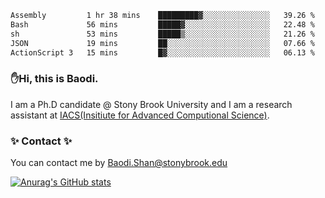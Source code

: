 <!--START_SECTION:waka-->

```txt
Assembly         1 hr 38 mins    █████████▓░░░░░░░░░░░░░░░   39.26 %
Bash             56 mins         █████▓░░░░░░░░░░░░░░░░░░░   22.48 %
sh               53 mins         █████▒░░░░░░░░░░░░░░░░░░░   21.26 %
JSON             19 mins         ██░░░░░░░░░░░░░░░░░░░░░░░   07.66 %
ActionScript 3   15 mins         █▓░░░░░░░░░░░░░░░░░░░░░░░   06.13 %
```

<!--END_SECTION:waka-->

### ✋Hi, this is Baodi. 

I am a Ph.D candidate @ Stony Brook University and I am a research assistant at [IACS(Insitiute for Advanced Computional Science)](https://iacs.stonybrook.edu/).

### ✨ Contact ✨

You can contact me by [Baodi.Shan@stonybrook.edu](mailto:Baodi.Shan@stonybrook.edu)

[![Anurag's GitHub stats](https://github-readme-stats.vercel.app/api?username=lwshanbd&theme=jolly&show_icons=true&count_private=true&include_all_commits=true)](https://github.com/anuraghazra/github-readme-stats)



<!--
**lwshanbd/lwshanbd** is a ✨ _special_ ✨ repository because its `README.md` (this file) appears on your GitHub profile.

Here are some ideas to get you started:

- 🔭 I’m currently working on ...
- 🌱 I’m currently learning ...
- 👯 I’m looking to collaborate on ...
- 🤔 I’m looking for help with ...
- 💬 Ask me about ...
- 📫 How to reach me: ...
- 😄 Pronouns: ...
- ⚡ Fun fact: ...
-->
